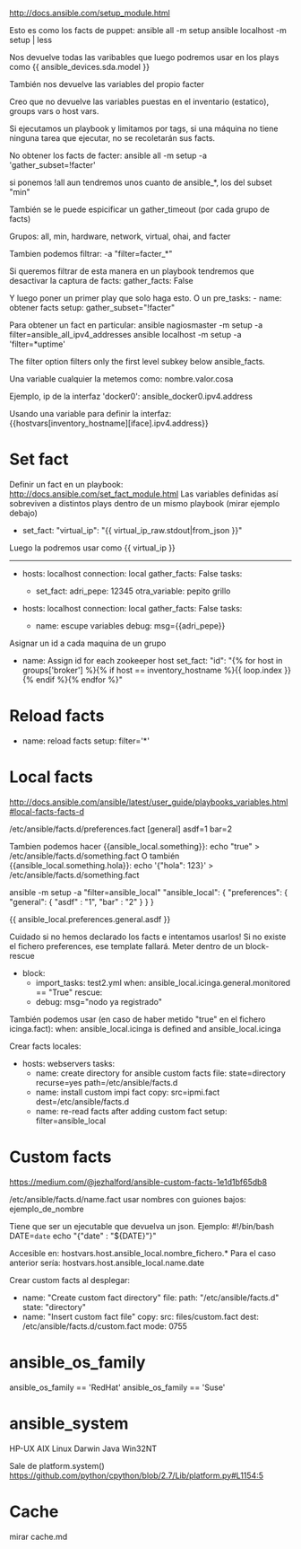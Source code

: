 http://docs.ansible.com/setup_module.html

Esto es como los facts de puppet:
ansible all -m setup
ansible localhost -m setup | less

Nos devuelve todas las varibables que luego podremos usar en los plays como {{ ansible_devices.sda.model }}

También nos devuelve las variables del propio facter

Creo que no devuelve las variables puestas en el inventario (estatico), groups vars o host vars.

Si ejecutamos un playbook y limitamos por tags, si una máquina no tiene ninguna tarea que ejecutar, no se recoletarán sus facts.

No obtener los facts de facter:
ansible all -m setup -a 'gather_subset=!facter'

  si ponemos !all aun tendremos unos cuanto de ansible_*, los del subset "min"

También se le puede espicificar un gather_timeout (por cada grupo de facts)

Grupos: all, min, hardware, network, virtual, ohai, and facter


Tambien podemos filtrar:
-a "filter=facter_*"



Si queremos filtrar de esta manera en un playbook tendremos que desactivar la captura de facts:
gather_facts: False

Y luego poner un primer play que solo haga esto. O un pre_tasks:
    - name: obtener facts
      setup: gather_subset="!facter"



Para obtener un fact en particular:
ansible nagiosmaster -m setup -a filter=ansible_all_ipv4_addresses
ansible localhost -m setup -a 'filter=*uptime'

The filter option filters only the first level subkey below ansible_facts.


Una variable cualquier la metemos como:
nombre.valor.cosa

Ejemplo, ip de la interfaz 'docker0':
ansible_docker0.ipv4.address

Usando una variable para definir la interfaz:
{{hostvars[inventory_hostname][iface].ipv4.address}}



# Set fact
Definir un fact en un playbook:
http://docs.ansible.com/set_fact_module.html
Las variables definidas así sobreviven a distintos plays dentro de un mismo playbook (mirar ejemplo debajo)

- set_fact:
  "virtual_ip": "{{ virtual_ip_raw.stdout|from_json }}"

Luego la podremos usar como {{ virtual_ip }}


---
- hosts: localhost
  connection: local
  gather_facts: False
  tasks:
    - set_fact:
        adri_pepe: 12345
        otra_variable: pepito grillo

- hosts: localhost
  connection: local
  gather_facts: False
  tasks:
    - name: escupe variables
      debug: msg={{adri_pepe}}


Asignar un id a cada maquina de un grupo
- name: Assign id for each zookeeper host
  set_fact:
    "id": "{% for host in groups['broker'] %}{% if host == inventory_hostname %}{{ loop.index }}{% endif %}{% endfor %}"



# Reload facts
- name: reload facts
  setup: filter='*'




# Local facts
http://docs.ansible.com/ansible/latest/user_guide/playbooks_variables.html#local-facts-facts-d

/etc/ansible/facts.d/preferences.fact
[general]
asdf=1
bar=2

Tambien podemos hacer {{ansible_local.something}}:
echo "true" > /etc/ansible/facts.d/something.fact
O también {{ansible_local.something.hola}}:
echo '{"hola": 123}' > /etc/ansible/facts.d/something.fact


ansible <hostname> -m setup -a "filter=ansible_local"
"ansible_local": {
        "preferences": {
            "general": {
                "asdf" : "1",
                "bar"  : "2"
            }
        }
 }

{{ ansible_local.preferences.general.asdf }}

Cuidado si no hemos declarado los facts e intentamos usarlos!
Si no existe el fichero preferences, ese template fallará.
Meter dentro de un block-rescue

- block:
    - import_tasks: test2.yml
      when: ansible_local.icinga.general.monitored == "True"
  rescue:
    - debug: msg="nodo ya registrado"


También podemos usar (en caso de haber metido "true" en el fichero icinga.fact):
when: ansible_local.icinga is defined and ansible_local.icinga


Crear facts locales:
- hosts: webservers
  tasks:
    - name: create directory for ansible custom facts
      file: state=directory recurse=yes path=/etc/ansible/facts.d
    - name: install custom impi fact
      copy: src=ipmi.fact dest=/etc/ansible/facts.d
    - name: re-read facts after adding custom fact
      setup: filter=ansible_local



# Custom facts
https://medium.com/@jezhalford/ansible-custom-facts-1e1d1bf65db8

/etc/ansible/facts.d/name.fact
  usar nombres con guiones bajos: ejemplo_de_nombre

Tiene que ser un ejecutable que devuelva un json. Ejemplo:
#!/bin/bash
DATE=`date`
echo "{\"date\" : \"${DATE}\"}"

Accesible en:
hostvars.host.ansible_local.nombre_fichero.*
Para el caso anterior sería:
hostvars.host.ansible_local.name.date


Crear custom facts al desplegar:
- name: "Create custom fact directory"
  file:
    path: "/etc/ansible/facts.d"
    state: "directory"
- name: "Insert custom fact file"
  copy:
    src: files/custom.fact
    dest: /etc/ansible/facts.d/custom.fact
    mode: 0755



# ansible_os_family
ansible_os_family == 'RedHat'
ansible_os_family == 'Suse'


# ansible_system
HP-UX
AIX
Linux
Darwin
Java
Win32NT

Sale de platform.system()
https://github.com/python/cpython/blob/2.7/Lib/platform.py#L1154:5


# Cache
mirar cache.md
